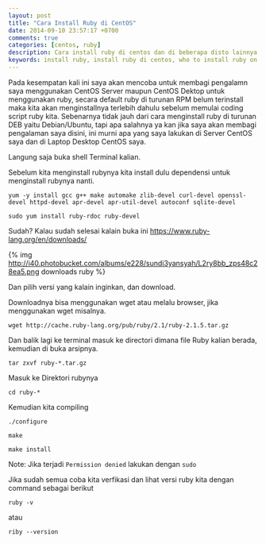 ```yaml
---
layout: post
title: "Cara Install Ruby di CentOS"
date: 2014-09-10 23:57:17 +0700
comments: true
categories: [centos, ruby]
description: Cara install ruby di centos dan di beberapa disto lainnya yang menyerupai centos seperti RHELL/Redhat dan Fedora.
keywords: install ruby, install ruby di centos, who to install ruby on centos, installing ruby, install ruby on centos
---
```

Pada kesempatan kali ini saya akan mencoba untuk membagi pengalamn saya menggunakan CentOS Server maupun CentOS Dektop untuk menggunakan ruby, secara default ruby di turunan RPM belum terinstall maka kita akan menginstallnya terlebih dahulu sebelum memulai coding script ruby kita. Sebenarnya tidak jauh dari cara menginstall ruby di turunan DEB yaitu Debian/Ubuntu, tapi apa salahnya ya kan jika saya akan membagi pengalaman saya disini, ini murni apa yang saya lakukan di Server CentOS saya dan di Laptop Desktop CentOS saya.
<!-- more -->
Langung saja buka shell Terminal kalian.

Sebelum kita menginstall rubynya kita install dulu dependensi untuk menginstall rubynya nanti.
```
yum -y install gcc g++ make automake zlib-devel curl-devel openssl-devel httpd-devel apr-devel apr-util-devel autoconf sqlite-devel
```
```
sudo yum install ruby-rdoc ruby-devel
```
Sudah? Kalau sudah selesai kalain buka ini <a href="https://www.ruby-lang.org/en/downloads/">https://www.ruby-lang.org/en/downloads/</a>

{% img http://i40.photobucket.com/albums/e228/sundi3yansyah/L2ry8bb_zps48c28ea5.png downloads ruby %}

Dan pilih versi yang kalain inginkan, dan download.

Downloadnya bisa menggunakan wget atau melalu browser, jika menggunakan wget misalnya.

```
wget http://cache.ruby-lang.org/pub/ruby/2.1/ruby-2.1.5.tar.gz
```

Dan balik lagi ke terminal masuk ke directori dimana file Ruby kalian berada, kemudian di buka arsipnya.
```
tar zxvf ruby-*.tar.gz
```
Masuk ke Direktori rubynya
```
cd ruby-*
```
Kemudian kita compiling
```
./configure
```
```
make
```
```
make install
```
Note: Jika terjadi `Permission denied` lakukan dengan `sudo`

Jika sudah semua coba kita verfikasi dan lihat versi ruby kita dengan command sebagai berikut
```
ruby -v
```
atau
```
riby --version
```